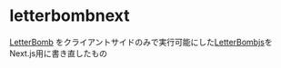 # letterbombnext

[LetterBomb](https://github.com/fail0verflow/letterbomb) をクライアントサイドのみで実行可能にした[LetterBombjs](https://github.com/maa123/letterbombjs)をNext.js用に書き直したもの
